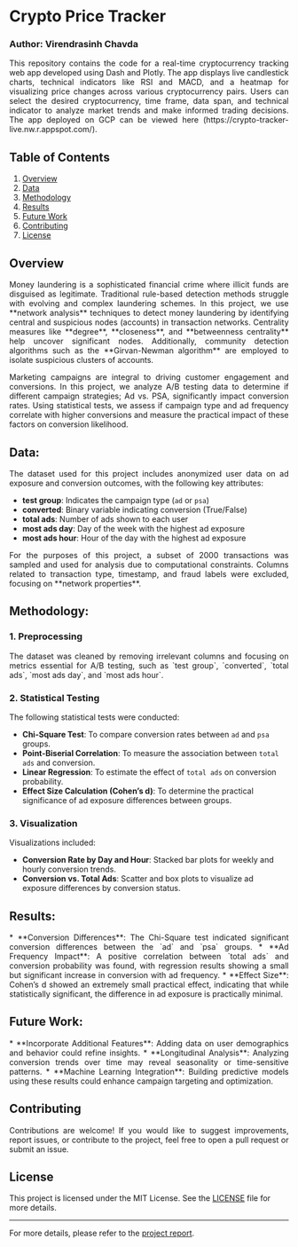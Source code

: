 # Crypto Price Tracker
### Author: Virendrasinh Chavda

<p align="justify">
This repository contains the code for a real-time cryptocurrency tracking web app developed using Dash and Plotly. The app displays live candlestick charts, technical indicators like RSI and MACD, and a heatmap for visualizing price changes across various cryptocurrency pairs. Users can select the desired cryptocurrency, time frame, data span, and technical indicator to analyze market trends and make informed trading decisions. The app deployed on GCP can be viewed here (https://crypto-tracker-live.nw.r.appspot.com/).
</p>

## Table of Contents
1. [Overview](#Overview)
2. [Data](#Data)
3. [Methodology](#Methodology)
4. [Results](#Results)
5. [Future Work](#Future-Work)
6. [Contributing](#Contributing)
7. [License](#License)

## Overview
<p align="justify">
Money laundering is a sophisticated financial crime where illicit funds are disguised as legitimate. Traditional rule-based detection methods struggle with evolving and complex laundering schemes. In this project, we use **network analysis** techniques to detect money laundering by identifying central and suspicious nodes (accounts) in transaction networks. Centrality measures like **degree**, **closeness**, and **betweenness centrality** help uncover significant nodes. Additionally, community detection algorithms such as the **Girvan-Newman algorithm** are employed to isolate suspicious clusters of accounts.
</p>

<p align="justify">
Marketing campaigns are integral to driving customer engagement and conversions. In this project, we analyze A/B testing data to determine if different campaign strategies; Ad vs. PSA, significantly impact conversion rates. Using statistical tests, we assess if campaign type and ad frequency correlate with higher conversions and measure the practical impact of these factors on conversion likelihood. 
</p>

## Data:
<p align="justify">
The dataset used for this project includes anonymized user data on ad exposure and conversion outcomes, with the following key attributes:
</p>

* **test group**: Indicates the campaign type (`ad` or `psa`)
* **converted**: Binary variable indicating conversion (True/False)
* **total ads**: Number of ads shown to each user
* **most ads day**: Day of the week with the highest ad exposure
* **most ads hour**: Hour of the day with the highest ad exposure

<p align="justify">
For the purposes of this project, a subset of 2000 transactions was sampled and used for analysis due to computational constraints. Columns related to transaction type, timestamp, and fraud labels were excluded, focusing on **network properties**.
</p>

## Methodology:
### 1. Preprocessing
<p align="justify">
The dataset was cleaned by removing irrelevant columns and focusing on metrics essential for A/B testing, such as `test group`, `converted`, `total ads`, `most ads day`, and `most ads hour`.
</p>

### 2. Statistical Testing
<p align="justify">
The following statistical tests were conducted: 

* **Chi-Square Test**: To compare conversion rates between `ad` and `psa` groups.
* **Point-Biserial Correlation**: To measure the association between `total ads` and conversion.
* **Linear Regression**: To estimate the effect of `total ads` on conversion probability.
* **Effect Size Calculation (Cohen’s d)**: To determine the practical significance of ad exposure differences between groups.
</p>

### 3. Visualization
<p align="justify">
Visualizations included: 

* **Conversion Rate by Day and Hour**: Stacked bar plots for weekly and hourly conversion trends.
* **Conversion vs. Total Ads**: Scatter and box plots to visualize ad exposure differences by conversion status.
</p>

## Results:
<p align="justify">
* **Conversion Differences**: The Chi-Square test indicated significant conversion differences between the `ad` and `psa` groups. 
* **Ad Frequency Impact**: A positive correlation between `total ads` and conversion probability was found, with regression results showing a small but significant increase in conversion with ad frequency.
* **Effect Size**: Cohen’s d showed an extremely small practical effect, indicating that while statistically significant, the difference in ad exposure is practically minimal. 
</p>

## Future Work:
<p align="justify">
* **Incorporate Additional Features**: Adding data on user demographics and behavior could refine insights.
* **Longitudinal Analysis**: Analyzing conversion trends over time may reveal seasonality or time-sensitive patterns.
* **Machine Learning Integration**: Building predictive models using these results could enhance campaign targeting and optimization. 
</p>

## Contributing
<p align="justify">
Contributions are welcome! If you would like to suggest improvements, report issues, or contribute to the project, feel free to open a pull request or submit an issue.
</p>

## License

This project is licensed under the MIT License. See the [LICENSE](LICENSE) file for more details.

---

For more details, please refer to the [project report](https://github.com/VirendraChavda/Marketing-Effectivenes/blob/main/A_B%20Testing.ipynb).
